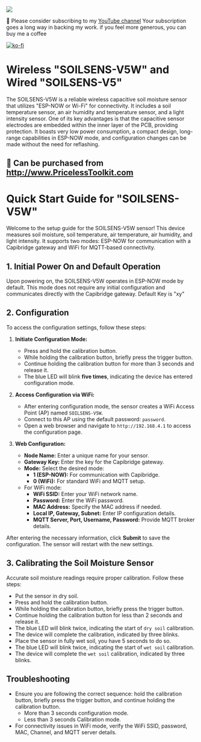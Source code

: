 <img src="https://raw.githubusercontent.com/PricelessToolkit/SOILSENS-V5/main/img/banner.jpg"/>

🤗 Please consider subscribing to my [YouTube channel](https://www.youtube.com/@PricelessToolkit/videos) Your subscription goes a long way in backing my work. if you feel more generous, you can buy me a coffee


[![ko-fi](https://ko-fi.com/img/githubbutton_sm.svg)](https://ko-fi.com/U6U2QLAF8)

# Wireless "SOILSENS-V5W" and Wired "SOILSENS-V5"

The SOILSENS-V5W is a reliable wireless capacitive soil moisture sensor that utilizes "ESP-NOW or Wi-Fi" for connectivity. It includes a soil temperature sensor, an air humidity and temperature sensor, and a light intensity sensor. One of its key advantages is that the capacitive sensor electrodes are embedded within the inner layer of the PCB, providing protection. It boasts very low power consumption, a compact design, long-range capabilities in ESP-NOW mode, and configuration changes can be made without the need for reflashing.

## 🛒 Can be purchased from http://www.PricelessToolkit.com

# Quick Start Guide for "SOILSENS-V5W"

Welcome to the setup guide for the SOILSENS-V5W sensor! This device measures soil moisture, soil temperature, air temperature, air humidity, and light intensity. It supports two modes: ESP-NOW for communication with a Capibridge gateway and WiFi for MQTT-based connectivity.

## 1. Initial Power On and Default Operation

Upon powering on, the SOILSENS-V5W operates in ESP-NOW mode by default. This mode does not require any initial configuration and communicates directly with the Capibridge gateway. Default Key is "xy"

## 2. Configuration

To access the configuration settings, follow these steps:

1. **Initiate Configuration Mode:**
   - Press and hold the calibration button.
   - While holding the calibration button, briefly press the trigger button.
   - Continue holding the calibration button for more than 3 seconds and release it.
   - The blue LED will blink **five times**, indicating the device has entered configuration mode.

2. **Access Configuration via WiFi:**
   - After entering configuration mode, the sensor creates a WiFi Access Point (AP) named `SOILSENS-V5W`.
   - Connect to this AP using the default password: `password`.
   - Open a web browser and navigate to `http://192.168.4.1` to access the configuration page.

3. **Web Configuration:**
   - **Node Name:** Enter a unique name for your sensor.
   - **Gateway Key:** Enter the key for the Capibridge gateway.
   - **Mode:** Select the desired mode:
     - **1 (ESP-NOW):** For communication with Capibridge.
     - **0 (WiFi):** For standard WiFi and MQTT setup.
   - For WiFi mode:
     - **WiFi SSID:** Enter your WiFi network name.
     - **Password:** Enter the WiFi password.
     - **MAC Address:** Specify the MAC address if needed.
     - **Local IP, Gateway, Subnet:** Enter IP configuration details.
     - **MQTT Server, Port, Username, Password:** Provide MQTT broker details.

After entering the necessary information, click **Submit** to save the configuration. The sensor will restart with the new settings.

## 3. Calibrating the Soil Moisture Sensor

Accurate soil moisture readings require proper calibration. Follow these steps:
   - Put the sensor in dry soil.
   - Press and hold the calibration button.
   - While holding the calibration button, briefly press the trigger button.
   - Continue holding the calibration button for less than 2 seconds and release it.
   - The blue LED will blink twice, indicating the start of `dry soil` calibration.
   - The device will complete the calibration, indicated by three blinks.
   - Place the sensor in fully wet soil, you have 5 seconds to do so.
   - The blue LED will blink twice, indicating the start of `wet soil` calibration.
   - The device will complete the `wet soil` calibration, indicated by three blinks.


## Troubleshooting

 - Ensure you are following the correct sequence: hold the calibration button, briefly press the trigger button, and continue holding the calibration button.
    -  More than 3 seconds configuration mode.
    -  Less than 3 seconds Calibration mode.
- For connectivity issues in WiFi mode, verify the WiFi SSID, password, MAC, Channel, and MQTT server details.
